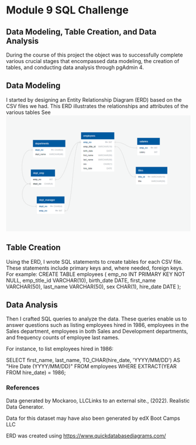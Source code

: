 # Module 9 SQL Challenge

## Data Modeling, Table Creation, and Data Analysis

During the course of this project the object was to successfully complete various crucial stages that encompassed data modeling, the creation of tables, and conducting data analysis through pgAdmin 4.
## Data Modeling
I started by designing an Entity Relationship Diagram (ERD) based on the CSV files we had. This ERD illustrates the relationships and attributes of the various tables
See ![Sql_challenge_erd.png](https://github.com/Alex-WRK/module_9_challenge/blob/main/Ressources/Sql_challenge_erd.png)

## Table Creation
Using the ERD, I wrote SQL statements to create tables for each CSV file. These statements include primary keys and, where needed, foreign keys. For example:
CREATE TABLE employees (
    emp_no INT PRIMARY KEY NOT NULL,
    emp_title_id VARCHAR(10),
    birth_date DATE,
    first_name VARCHAR(50),
    last_name VARCHAR(50),
    sex CHAR(1),
    hire_date DATE
);

## Data Analysis
Then I crafted SQL queries to analyze the data. These queries enable us to answer questions such as listing employees hired in 1986, employees in the Sales department, employees in both Sales and Development departments, and frequency counts of employee last names.

For instance, to list employees hired in 1986:

SELECT first_name, last_name, TO_CHAR(hire_date, 'YYYY/MM/DD') AS "Hire Date (YYYY/MM/DD)"
FROM employees
WHERE EXTRACT(YEAR FROM hire_date) = 1986;


### References
Data generated by Mockaroo, LLCLinks to an external site., (2022). Realistic Data Generator.

Data for this dataset may have also been generated by edX Boot Camps LLC

ERD was created using https://www.quickdatabasediagrams.com/

